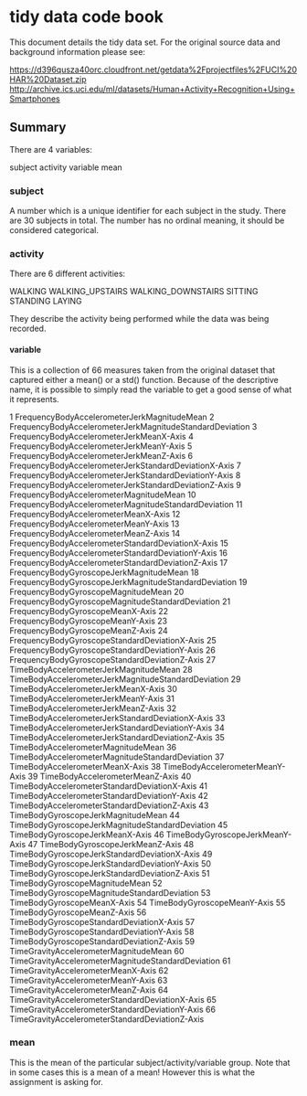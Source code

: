 # tidy data code book

This document details the tidy data set. For the original source data and background information please see:

https://d396qusza40orc.cloudfront.net/getdata%2Fprojectfiles%2FUCI%20HAR%20Dataset.zip
http://archive.ics.uci.edu/ml/datasets/Human+Activity+Recognition+Using+Smartphones

## Summary

There are 4 variables:

subject
activity
variable
mean

### subject

A number which is a unique identifier for each subject in the study. There are 30 subjects in total. The number has no ordinal meaning, it should be considered categorical.

### activity

There are 6 different activities:

WALKING
WALKING_UPSTAIRS
WALKING_DOWNSTAIRS
SITTING
STANDING
LAYING

They describe the activity being performed while the data was being recorded.

#### variable

This is a collection of 66 measures taken from the original dataset that captured either a mean() or a std() function. Because of the descriptive name, it is possible to simply read the variable to get a good sense of what it represents.

1               FrequencyBodyAccelerometerJerkMagnitudeMean
2  FrequencyBodyAccelerometerJerkMagnitudeStandardDeviation
3                  FrequencyBodyAccelerometerJerkMeanX-Axis
4                  FrequencyBodyAccelerometerJerkMeanY-Axis
5                  FrequencyBodyAccelerometerJerkMeanZ-Axis
6     FrequencyBodyAccelerometerJerkStandardDeviationX-Axis
7     FrequencyBodyAccelerometerJerkStandardDeviationY-Axis
8     FrequencyBodyAccelerometerJerkStandardDeviationZ-Axis
9                   FrequencyBodyAccelerometerMagnitudeMean
10     FrequencyBodyAccelerometerMagnitudeStandardDeviation
11                     FrequencyBodyAccelerometerMeanX-Axis
12                     FrequencyBodyAccelerometerMeanY-Axis
13                     FrequencyBodyAccelerometerMeanZ-Axis
14        FrequencyBodyAccelerometerStandardDeviationX-Axis
15        FrequencyBodyAccelerometerStandardDeviationY-Axis
16        FrequencyBodyAccelerometerStandardDeviationZ-Axis
17                  FrequencyBodyGyroscopeJerkMagnitudeMean
18     FrequencyBodyGyroscopeJerkMagnitudeStandardDeviation
19                      FrequencyBodyGyroscopeMagnitudeMean
20         FrequencyBodyGyroscopeMagnitudeStandardDeviation
21                         FrequencyBodyGyroscopeMeanX-Axis
22                         FrequencyBodyGyroscopeMeanY-Axis
23                         FrequencyBodyGyroscopeMeanZ-Axis
24            FrequencyBodyGyroscopeStandardDeviationX-Axis
25            FrequencyBodyGyroscopeStandardDeviationY-Axis
26            FrequencyBodyGyroscopeStandardDeviationZ-Axis
27                   TimeBodyAccelerometerJerkMagnitudeMean
28      TimeBodyAccelerometerJerkMagnitudeStandardDeviation
29                      TimeBodyAccelerometerJerkMeanX-Axis
30                      TimeBodyAccelerometerJerkMeanY-Axis
31                      TimeBodyAccelerometerJerkMeanZ-Axis
32         TimeBodyAccelerometerJerkStandardDeviationX-Axis
33         TimeBodyAccelerometerJerkStandardDeviationY-Axis
34         TimeBodyAccelerometerJerkStandardDeviationZ-Axis
35                       TimeBodyAccelerometerMagnitudeMean
36          TimeBodyAccelerometerMagnitudeStandardDeviation
37                          TimeBodyAccelerometerMeanX-Axis
38                          TimeBodyAccelerometerMeanY-Axis
39                          TimeBodyAccelerometerMeanZ-Axis
40             TimeBodyAccelerometerStandardDeviationX-Axis
41             TimeBodyAccelerometerStandardDeviationY-Axis
42             TimeBodyAccelerometerStandardDeviationZ-Axis
43                       TimeBodyGyroscopeJerkMagnitudeMean
44          TimeBodyGyroscopeJerkMagnitudeStandardDeviation
45                          TimeBodyGyroscopeJerkMeanX-Axis
46                          TimeBodyGyroscopeJerkMeanY-Axis
47                          TimeBodyGyroscopeJerkMeanZ-Axis
48             TimeBodyGyroscopeJerkStandardDeviationX-Axis
49             TimeBodyGyroscopeJerkStandardDeviationY-Axis
50             TimeBodyGyroscopeJerkStandardDeviationZ-Axis
51                           TimeBodyGyroscopeMagnitudeMean
52              TimeBodyGyroscopeMagnitudeStandardDeviation
53                              TimeBodyGyroscopeMeanX-Axis
54                              TimeBodyGyroscopeMeanY-Axis
55                              TimeBodyGyroscopeMeanZ-Axis
56                 TimeBodyGyroscopeStandardDeviationX-Axis
57                 TimeBodyGyroscopeStandardDeviationY-Axis
58                 TimeBodyGyroscopeStandardDeviationZ-Axis
59                    TimeGravityAccelerometerMagnitudeMean
60       TimeGravityAccelerometerMagnitudeStandardDeviation
61                       TimeGravityAccelerometerMeanX-Axis
62                       TimeGravityAccelerometerMeanY-Axis
63                       TimeGravityAccelerometerMeanZ-Axis
64          TimeGravityAccelerometerStandardDeviationX-Axis
65          TimeGravityAccelerometerStandardDeviationY-Axis
66          TimeGravityAccelerometerStandardDeviationZ-Axis

### mean

This is the mean of the particular subject/activity/variable group. Note that in some cases this is a mean of a mean! However this is what the assignment is asking for.
